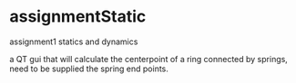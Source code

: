 # assignmentStatic
assignment1 statics and dynamics

a QT gui that will calculate the centerpoint of a ring connected by springs, need to be supplied the spring end points.
